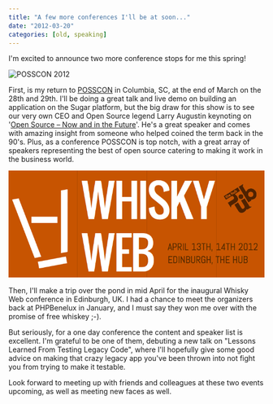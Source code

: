 ```yaml
---
title: "A few more conferences I'll be at soon..."
date: "2012-03-20"
categories: [old, speaking]
---
```


I'm excited to announce two more conference stops for me this spring!

![](/images/posscon-2012-presented-by-it-ology.jpg "POSSCON 2012")

First, is my return to [POSSCON](http://posscon.org) in Columbia, SC, at the end of March on the 28th and 29th. I'll be doing a great talk and live demo on building an application on the Sugar platform, but the big draw for this show is to see our very own CEO and Open Source legend Larry Augustin keynoting on '[Open Source – Now and in the Future](http://www.posscon.org/presentation/open-source-now-future/)'. He's a great speaker and comes with amazing insight from someone who helped coined the term back in the 90's. Plus, as a conference POSSCON is top notch, with a great array of speakers representing the best of open source catering to making it work in the business world.

[![](/images/screen-shot-2012-03-17-at-1-01-08-am.png "Whisky Web Conference")](https://jmertic.files.wordpress.com/2012/03/screen-shot-2012-03-17-at-1-01-08-am.png)

Then, I'll make a trip over the pond in mid April for the inaugural Whisky Web conference in Edinburgh, UK. I had a chance to meet the organizers back at PHPBenelux in January, and I must say they won me over with the promise of free whiskey ;-).

But seriously, for a one day conference the content and speaker list is excellent. I'm grateful to be one of them, debuting a new talk on "Lessons Learned From Testing Legacy Code", where I'll hopefully give some good advice on making that crazy legacy app you've been thrown into not fight you from trying to make it testable.

Look forward to meeting up with friends and colleagues at these two events upcoming, as well as meeting new faces as well.
